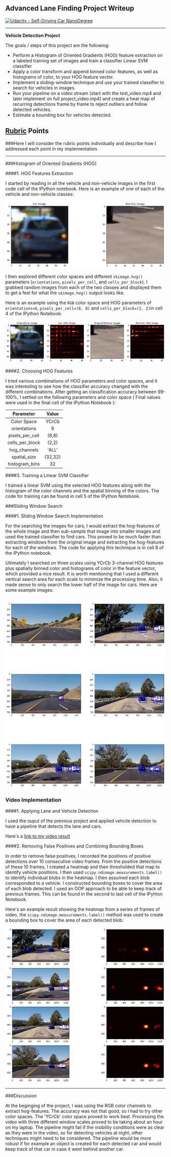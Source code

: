 ## Advanced Lane Finding Project Writeup
[![Udacity - Self-Driving Car NanoDegree](https://s3.amazonaws.com/udacity-sdc/github/shield-carnd.svg)](http://www.udacity.com/drive)

---

**Vehicle Detection Project**

The goals / steps of this project are the following:

* Perform a Histogram of Oriented Gradients (HOG) feature extraction on a labeled training set of images and train a classifier Linear SVM classifier
* Apply a color transform and append binned color features, as well as histograms of color, to your HOG feature vector. 
* Implement a sliding-window technique and use your trained classifier to search for vehicles in images.
* Run your pipeline on a video stream (start with the test_video.mp4 and later implement on full project_video.mp4) and create a heat map of recurring detections frame by frame to reject outliers and follow detected vehicles.
* Estimate a bounding box for vehicles detected.

[//]: # (Image References)
[image1]: ./output_images/car_not_car.png
[image2]: ./output_images/HOG_example.png
[image3]: ./output_images/sliding_window.png
[image4]: ./output_images/heat_map.png
[video1]: ./project_video.mp4

## [Rubric](https://review.udacity.com/#!/rubrics/513/view) Points
###Here I will consider the rubric points individually and describe how I addressed each point in my implementation.  

---

###Histogram of Oriented Gradients (HOG)

####1. HOG Features Extraction

I started by reading in all the vehicle and non-vehicle images in the first code cell of the IPython notebook. Here is an example of one of each of the vehicle and non-vehicle classes:

![alt text][image1]

I then explored different color spaces and different `skimage.hog()` parameters (`orientations`, `pixels_per_cell`, and `cells_per_block`).  I grabbed random images from each of the two classes and displayed them to get a feel for what the `skimage.hog()` output looks like.

Here is an example using the `RGB` color space and HOG parameters of `orientations=6`, `pixels_per_cell=(8, 8)` and `cells_per_block=(2, 2)`in cell 4 of the IPython Notebook:

![alt text][image2]

####2. Choosing HOG Features

I tried various combinations of HOG parameters and color spaces, and it was interesting to see how the classifier accuracy changed with the different combinations. After getting an classification accuracy between 99-100%, I settled on the following parameters and color space ( Final values were used in the final cell of the IPython Notebook ):

| Parameter              | Value   | 
|:----------------------:|:-------:| 
| Color Space            | YCrCb   | 
| orientations           | 9       |
| pixels_per_cell        | (8,8)   |
| cells_per_block        | (2,2)   |
| hog_channels           | 'ALL'   |
| spatial_size           | (32,32) |
| histogram_bins         | 32      |

####3. Training a Linear SVM Classifier

I trained a linear SVM using the selected HOG features along with the histogram of the color channels and the spatial binning of the colors. The code for training can be found in cell 5 of the IPython Notebook.

###Sliding Window Search

####1. Sliding Window Search Implementation

For the searching the images for cars, I would extract the hog-features of the whole image and then sub-sample that image into smaller images and used the trained classifier to find cars. This proved to be much faster than extracting windows from the original image and extracting the hog-features for each of the windows. The code for applying this technique is in cell 8 of the IPython notebook.

Ultimately I searched on three scales using YCrCb 3-channel HOG features plus spatially binned color and histograms of color in the feature vector, which provided a nice result. It is worth mentioning that I used a different vertical search area for each scale to minimize the processing time. Also, it made sense to only search the lower half of the image for cars. Here are some example images:

![alt text][image3]
---

### Video Implementation

####1. Applying Lane and Vehicle Detection

I used the ouput of the previous project and applied vehcile detection to have a pipeline that detects the lane and cars.

Here's a [link to my video result](https://youtu.be/JvMm-sQcA2U)


####2. Removing False Positives and Combining Bounding Boxes

In order to remove false positives, I recorded the positions of positive detections over 10 consecutive video frames. From the positive detections of these 10 frames, I created a heatmap and then thresholded that map to identify vehicle positions.  I then used `scipy.ndimage.measurements.label()` to identify individual blobs in the heatmap.  I then assumed each blob corresponded to a vehicle.  I constructed bounding boxes to cover the area of each blob detected. I used an OOP approach to be able to keep track of previous frames. This can be found in the second to last cell of the IPyhton Notebook.

Here's an example result showing the heatmap from a series of frames of video, the `scipy.ndimage.measurements.label()` method was used to create a bounding box to cover the area of each detected blob:

![alt text][image4]

---

###Discussion

At the beginging of the project, I was using the RGB color channels to extract hog-features. The accuracy was not that good, so I had to try other color spaces. The 'YCrCb' color space proved to work best. Processing the video with three different window scales proved to be taking about an hour on my laptop. The pipeline might fail if the visibility conditions were as clear as they were in the video, so for detecting vehicles at night, other techniques might need to be considered. The pipeline would be more robust if for example an object is created for each detected car and would keep track of that car in case it went behind another car.

